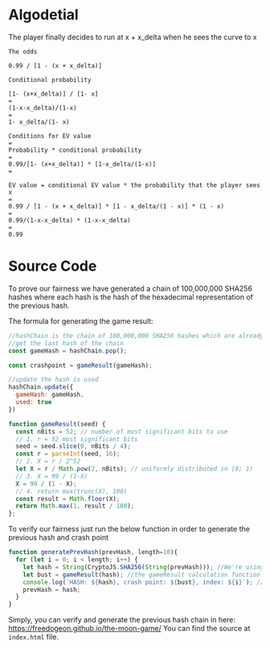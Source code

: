 # Algodetial

The player finally decides to run at x + x_delta when he sees the curve to x

```
The odds

0.99 / [1 - (x + x_delta)]

Conditional probability

[1- (x+x_delta)] / [1- x]
=
(1-x-x_delta)/(1-x)
=
1- x_delta/(1- x)

Conditions for EV value
=
Probability * conditional probability
=
0.99/[1- (x+x_delta)] * [1-x_delta/(1-x)]
=

EV value = conditional EV value * the probability that the player sees x
=
0.99 / [1 - (x + x_delta)] * [1 - x_delta/(1 - x)] * (1 - x)
=
0.99/(1-x-x_delta) * (1-x-x_delta)
=
0.99
```

# Source Code

To prove our fairness we have generated a chain of 100,000,000 SHA256 hashes where each hash is the hash of the hexadecimal representation of the previous hash.

The formula for generating the game result: 
```javascript
//hashChain is the chain of 100,000,000 SHA256 hashes which are already generated.
//get the last hash of the chain
const gameHash = hashChain.pop();

const crashpoint = gameResult(gameHash);

//update the hash is used
hashChain.update({
  gameHash: gameHash,
  used: true
})

function gameResult(seed) {
  const nBits = 52; // number of most significant bits to use
  // 1. r = 52 most significant bits
  seed = seed.slice(0, nBits / 4);
  const r = parseInt(seed, 16);
  // 2. X = r / 2^52
  let X = r / Math.pow(2, nBits); // uniformly distributed in [0; 1)
  // 3. X = 99 / (1-X)
  X = 99 / (1 - X);
  // 4. return max(trunc(X), 100)
  const result = Math.floor(X);
  return Math.max(1, result / 100);
};
```

To verify our fairness just run the below function in order to generate the previous hash and crash point

```javascript
function generatePrevHash(prevHash, length=10){
  for (let i = 0; i < length; i++) {
    let hash = String(CryptoJS.SHA256(String(prevHash))); //We're using the CryptoJS javascript library https://www.npmjs.com/package/crypto-js
    let bust = gameResult(hash); //the gameResult calculation function above
    console.log(`HASH: ${hash}, crash point: ${bust}, index: ${i}`); //printing the result to the console
    prevHash = hash;
  }
}
```

Simply, you can verify and generate the previous hash chain in here: https://freedogeon.github.io/the-moon-game/
You can find the source at `index.html` file.
